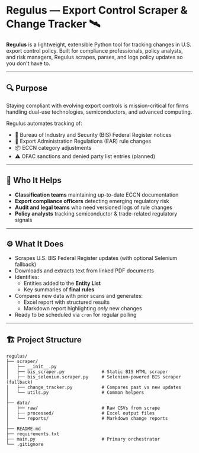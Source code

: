 # Regulus — Export Control Scraper & Change Tracker 🛰️

**Regulus** is a lightweight, extensible Python tool for tracking changes in U.S. export control policy. Built for compliance professionals, policy analysts, and risk managers, Regulus scrapes, parses, and logs policy updates so you don't have to.

---

## 🔍 Purpose

Staying compliant with evolving export controls is mission-critical for firms handling dual-use technologies, semiconductors, and advanced computing.

Regulus automates tracking of:
- 📰 Bureau of Industry and Security (BIS) Federal Register notices  
- 📄 Export Administration Regulations (EAR) rule changes  
- 📦 ECCN category adjustments  
- ⚠️ OFAC sanctions and denied party list entries (planned)

---

## 👥 Who It Helps

- **Classification teams** maintaining up-to-date ECCN documentation  
- **Export compliance officers** detecting emerging regulatory risk  
- **Audit and legal teams** who need versioned logs of rule changes  
- **Policy analysts** tracking semiconductor & trade-related regulatory signals

---

## ⚙️ What It Does

- Scrapes U.S. BIS Federal Register updates (with optional Selenium fallback)
- Downloads and extracts text from linked PDF documents
- Identifies:
  - Entities added to the **Entity List**
  - Key summaries of **final rules**
- Compares new data with prior scans and generates:
  - Excel report with structured results
  - Markdown report highlighting *only* new changes
- Ready to be scheduled via `cron` for regular polling

---

## 🏗️ Project Structure

```text
regulus/
├── scraper/
│   ├── __init__.py
│   ├── bis_scraper.py              # Static BIS HTML scraper
│   ├── bis_selenium.scraper.py     # Selenium-powered BIS scraper (fallback)
│   ├── change_tracker.py           # Compares past vs new updates
│   └── utils.py                    # Common helpers
│
├── data/
│   ├── raw/                        # Raw CSVs from scrape
│   ├── processed/                  # Excel output files
│   └── reports/                    # Markdown change reports
│
├── README.md
├── requirements.txt
├── main.py                         # Primary orchestrator
└── .gitignore

